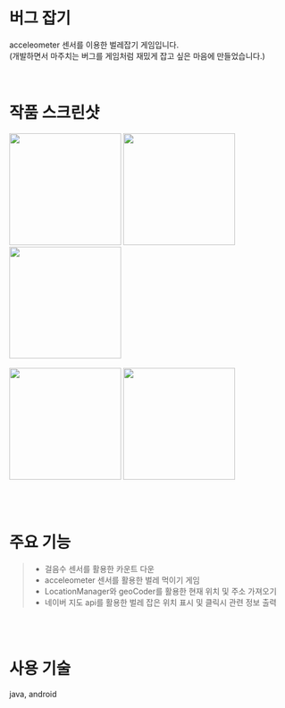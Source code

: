 # 버그 잡기

acceleometer 센서를 이용한 벌레잡기 게임입니다.  
(개발하면서 마주치는 버그를 게임처럼 재밌게 잡고 싶은 마음에 만들었습니다.)


<br>
  
# 작품 스크린샷
<div>
  <img width="200" src="https://user-images.githubusercontent.com/62230118/77533818-e8730780-6eda-11ea-9d92-1b86f63b6e75.jpg">
  <img width="200" src="https://user-images.githubusercontent.com/62230118/77533854-fb85d780-6eda-11ea-88e1-e5f44645f96b.jpg">
  <img width="200" src="https://user-images.githubusercontent.com/62230118/77533865-03457c00-6edb-11ea-87dc-1d29b6a7fa06.jpg">
</div>
<br>
<div>
  <img width="200" src="https://user-images.githubusercontent.com/62230118/77533877-0c364d80-6edb-11ea-9212-3025e01cdf39.jpg">
  <img width="200" src="https://user-images.githubusercontent.com/62230118/77533888-122c2e80-6edb-11ea-99c9-375b0d746836.jpg">
</div>




<br><br>
    
# 주요 기능

>- 걸음수 센서를 활용한 카운트 다운
>- acceleometer 센서를 활용한 벌레 먹이기 게임
>- LocationManager와 geoCoder를 활용한 현재 위치 및 주소 가져오기 
>- 네이버 지도 api를 활용한 벌레 잡은 위치 표시 및 클릭시 관련 정보 출력


<br><br>
    
# 사용 기술
java, android
